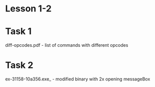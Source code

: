 # Lesson 1-2 

# Task 1 
diff-opcodes.pdf - list of commands with different opcodes


# Task 2 
ex-31158-10a356.exe_ - modified binary with 2x opening messageBox